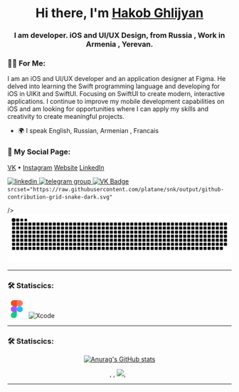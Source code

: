 <h1 align="center">Hi there, I'm <a href="https://github.com/HakobGhlijyan" target="_blank">Hakob Ghlijyan</a>
<h3 align="center">I am developer. iOS and UI/UX Design, from Russia , Work in Armenia , Yerevan.

  ### :man_technologist: For Me:

I am an iOS and UI/UX developer and an application designer at Figma.
He delved into learning the Swift programming language and developing for iOS in UIKit and SwiftUI. Focusing on SwiftUI to create modern, interactive applications.
I continue to improve my mobile development capabilities on iOS and am looking for opportunities where I can apply my skills and creativity
to create meaningful projects.

- 🌍 I speak English, Russian, Armenian , Francais



### 🤝 My Social Page: <p align="center">
  <a href="https://vk.com/hakobghlijyan">VK</a> •
  <a href="https://www.instagram.com/hakobghlijyan/">Instagram</a> 
  <a href="https://github.com/HakobGhlijyan/">Website</a> 
  <a href="https://www.linkedin.com/in/hakobghlijyan/">LinkedIn</a> 
</p>

<div id="badges">
    <a href="https://www.linkedin.com/in/hakobghlijyan" target="_blank">
      <img src="https://cdn-icons-png.flaticon.com/512/2504/2504799.png" width="40" height="40" alt="linkedin" />
    </a>
    <a href="https://t.me/hakobghlijyan" target="_blank">
      <img src="https://cdn-icons-png.flaticon.com/512/2111/2111646.png" width="40" height="40" alt="telegram group" />
    </a>
    <a href="https://vk.com/hakobghlijyan" target="_blank">
      <img src="https://cdn-icons-png.flaticon.com/512/145/145813.png" width="40" height="40" alt="VK Badge"/>
    </a>
  </div>

<picture>
  <source
    media="(prefers-color-scheme: dark)"

    srcset="https://raw.githubusercontent.com/platane/snk/output/github-contribution-grid-snake-dark.svg"
  />
  <source
    media="(prefers-color-scheme: light)"
    srcset="https://raw.githubusercontent.com/platane/snk/output/github-contribution-grid-snake.svg"
  />
  <img
    alt="github contribution grid snake animation"
    src="https://raw.githubusercontent.com/platane/snk/output/github-contribution-grid-snake.svg"
  />
</picture>

---

### 🛠 Statiscics:

<div>
  <img src="https://github.com/devicons/devicon/blob/master/icons/figma/figma-original.svg" title="figma" alt="figma" width="40" height="40"/>&nbsp;
  <img src="https://cdn.jsdelivr.net/gh/devicons/devicon@latest/icons/xcode/xcode-original.svg" title="XCode" alt="Xcode" width="40" height="40"/>&nbsp          
</div>

---

### 🛠 Statiscics:

<div id="stat" align="center">

[![Anurag's GitHub stats](https://github-readme-stats.vercel.app/api?username=HakobGhlijyan)](https://github.com/anuraghazra/github-readme-stats)
  
</div>



<div id="stat" align="center">
  <img src="http://github-profile-summary-cards.vercel.app/api/cards/profile-details?username=HakobGhlijyan&theme=default" alt=""/>,
  <img src="http://github-profile-summary-cards.vercel.app/api/cards/repos-per-language?username=HakobGhlijyan&theme=default" alt=""/>,
  <img src="http://github-profile-summary-cards.vercel.app/api/cards/most-commit-language?username=HakobGhlijyan&theme=default"/>,
  <img src="http://github-profile-summary-cards.vercel.app/api/cards/stats?username=HakobGhlijyan&theme=default" alt=""/>
  <img src="http://github-profile-summary-cards.vercel.app/api/cards/productive-time?username=HakobGhlijyan&theme=default&utcOffset=8" alt=""/>
</div>

-------------------------------------------------------------------------------------------------------------------------------------



<!--

# Привет, меня зовут Акоб!

---

### :man_technologist: Обо мне:

Я начинающий разработчик iOS и UI/UX. Моя страсть к этой области началась в 2016 году, когда я начал изучать веб-дизайн Figma
Я пробовал свои силы в различных областях дизайна, прежде чем углубиться в язык программирования Swift и разработку iOS с использованием UIKit.
В 2022 году мое внимание больше всего привлек новый язык программирования Swift для разработки iOS.
С тех пор я изучал разработку программного обеспечения с помощью практикума Яндекса и курсов SwiftBook.ru.
Я также прослушал множество курсов на YouTube о Swift UI, включая один из github.com/SwiftfulThinking, который я закончил.
На данный момент я продолжаю изучать новейшие возможности мобильного программирования на iOS и в настоящее время ищу свою первую возможность применить свои навыки.
В настоящее время я ищу свою первую работу!

---

### 🤝 Социальные сети:

  <div id="badges">
    <a href="https://www.linkedin.com/in/hakobghlijyan" target="_blank">
      <img src="https://cdn-icons-png.flaticon.com/512/2504/2504799.png" width="40" height="40" alt="linkedin" />
    </a>
    <a href="https://t.me/hakobghlijyan" target="_blank">
      <img src="https://cdn-icons-png.flaticon.com/512/2111/2111646.png" width="40" height="40" alt="telegram group" />
    </a>
    <a href="https://vk.com/hakobghlijyan" target="_blank">
      <img src="https://cdn-icons-png.flaticon.com/512/145/145813.png" width="40" height="40" alt="VK Badge"/>
    </a>
  </div>

---

### 🛠 Инструменты:

<div>
  <img src="https://github.com/devicons/devicon/blob/master/icons/figma/figma-original.svg" title="figma" alt="figma" width="40" height="40"/>&nbsp;
  <img src="https://cdn.jsdelivr.net/gh/devicons/devicon@latest/icons/xcode/xcode-original.svg" title="XCode" alt="Xcode" width="40" height="40"/>&nbsp          
</div>


---




### 🛠 Resume example:

<div id="stat" align="center">

<img src="https://github.com/HakobGhlijyan/HakobGhlijyan/blob/main/Resume%20-%20A4%20-1.png" alt="The Unlimited" height="1000" />
 😄😄😄
<img src="https://github.com/HakobGhlijyan/HakobGhlijyan/blob/main/Resume%20-%20A4%20-2.png" alt="The Unlimited" height="1000" />
  
</div>


### Languages and Tools:
![Flutter](https://img.shields.io/badge/-Flutter-090909?style=for-the-badge&logo=flutter&logoColor=47C5FB)
![Dart](https://img.shields.io/badge/-Dart-090909?style=for-the-badge&logo=dart&logoColor=097CDB)
![Firebase](https://img.shields.io/badge/-Firebase-090909?style=for-the-badge&logo=firebase&logoColor=F8C52C)
![TensorFlow](https://img.shields.io/badge/-TensorFlow-090909?style=for-the-badge&logo=tensorflow&logoColor=F88C00)
![JavaScript](https://img.shields.io/badge/-JavaScript-090909?style=for-the-badge&logo=JavaScript&logoColor=E9D54D)
![.Net](https://img.shields.io/badge/-Framework-090909?style=for-the-badge&logo=.net&logoColor=E5D3FF)
![C++](https://img.shields.io/badge/-C++-090909?style=for-the-badge&logo=C%2b%2b&logoColor=6296CC)

### Socials:
[![Telegram](https://img.shields.io/badge/-Telegram-090909?style=for-the-badge&logo=telegram&logoColor=27A0D9)](https://t.me/the_cybermania)
[![YouTube](https://img.shields.io/badge/-YouTube-090909?style=for-the-badge&logo=YouTube&logoColor=FF0000)](https://www.youtube.com/alexeyshpavdaMain)
[![Instagram](https://img.shields.io/badge/-Instagram-090909?style=for-the-badge&logo=instagram&logoColor=B4068E)](https://www.instagram.com/alexeyshpavda)
[![Twitter](https://img.shields.io/badge/-Twitter-090909?style=for-the-badge&logo=Twitter&logoColor=1C9DEB)](https://twitter.com/alexeyshpavda)
[![LinkedIn](https://img.shields.io/badge/-LinkedIn-090909?style=for-the-badge&logo=linkedin&logoColor=007BB6)](https://www.linkedin.com/in/alexeyshpavda)
[![Vkontakte](https://img.shields.io/badge/-Vkontakte-090909?style=for-the-badge&logo=Vk&logoColor=4F7DB3)](https://vk.com/alexeyshpavda)
[![Facebook](https://img.shields.io/badge/-Facebook-090909?style=for-the-badge&logo=Facebook&logoColor=1195F5)](https://www.facebook.com/alexeyshpavda)


[![Anurag's GitHub stats](https://github-readme-stats.vercel.app/api?username=HakobGhlijyan)](https://github.com/anuraghazra/github-readme-stats)


- 🔭 I’m currently working on ...
- 🌱 I’m currently learning ...
- 👯 I’m looking to collaborate on ...
- 🤔 I’m looking for help with ...
- 💬 Ask me about ...
- 📫 How to reach me: ...
- 😄 Pronouns: ...
- ⚡ Fun fact: ...

-->

